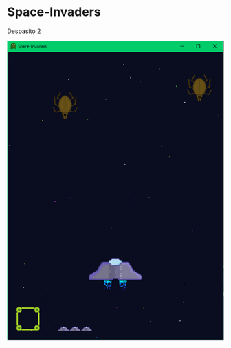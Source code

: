 # Space-Invaders
Despasito 2


![Ni ma](https://github.com/PanTomko/Space-Invaders/blob/master/Screen-shots/begining.png)
